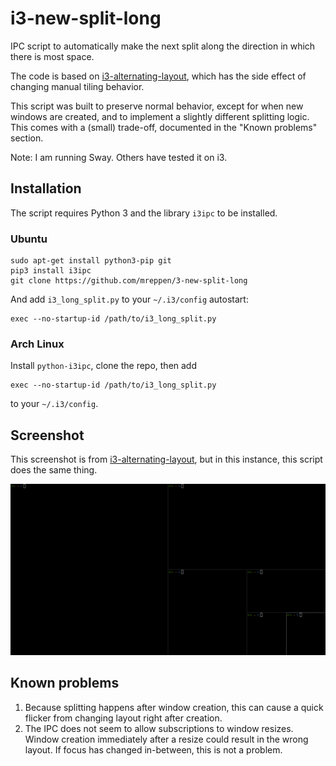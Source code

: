 i3-new-split-long
=====================

IPC script to automatically make the next split along the direction in which there is most space.

The code is based on [i3-alternating-layout](https://github.com/olemartinorg/i3-alternating-layout), which has the side effect of changing manual tiling behavior.

This script was built to preserve normal behavior, except for when new windows are created, and to implement a slightly different splitting logic.  This comes with a (small) trade-off, documented in the "Known problems" section.

Note: I am running Sway. Others have tested it on i3.

Installation
------------
The script requires Python 3 and the library `i3ipc` to be installed.

### Ubuntu

```
sudo apt-get install python3-pip git
pip3 install i3ipc
git clone https://github.com/mreppen/3-new-split-long
```
And add `i3_long_split.py` to your `~/.i3/config` autostart:
```
exec --no-startup-id /path/to/i3_long_split.py
```

### Arch Linux
Install `python-i3ipc`, clone the repo, then add
```
exec --no-startup-id /path/to/i3_long_split.py
```
to your `~/.i3/config`.


Screenshot
----------

This screenshot is from [i3-alternating-layout](https://github.com/olemartinorg/i3-alternating-layout), but in this instance, this script does the same thing.

![Screenshot](https://github.com/mreppen/i3-new-split-long/raw/main/screenshot.png "Screenshot (1920x1080)")

Known problems
--------------

1. Because splitting happens after window creation, this can cause a quick flicker from changing layout right after creation.
2. The IPC does not seem to allow subscriptions to window resizes. Window creation immediately after a resize could result in the wrong layout. If focus has changed in-between, this is not a problem.
